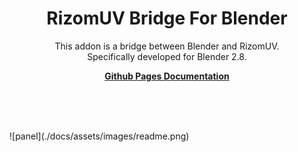 <p align="center">
    <h1 align="center">RizomUV Bridge For Blender</h1>
    <p align="center">This addon is a bridge between Blender and RizomUV.<br>Specifically developed for Blender 2.8.</p>
<p align="center"><strong><a href="https://mattashpole.github.io/BlenderRizomUVBridge/">Github Pages Documentation</a></strong></p>
    <br><br><br>
</p>
![panel](./docs/assets/images/readme.png)